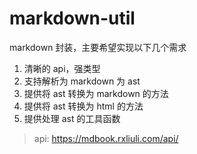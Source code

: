 # markdown-util

markdown 封装，主要希望实现以下几个需求

1. 清晰的 api，强类型
2. 支持解析为 markdown 为 ast
3. 提供将 ast 转换为 markdown 的方法
4. 提供将 ast 转换为 html 的方法
5. 提供处理 ast 的工具函数

> api: <https://mdbook.rxliuli.com/api/>
